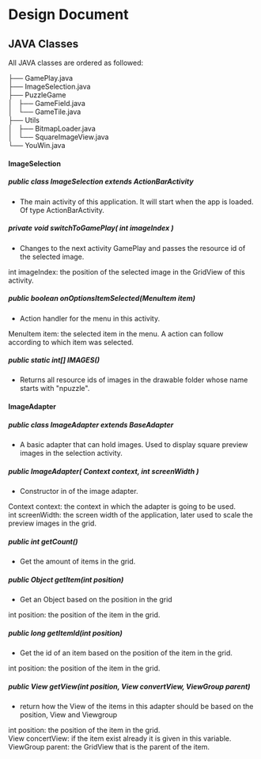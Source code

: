 Design Document
===============

## JAVA Classes

All JAVA classes are ordered as followed:

├── GamePlay.java   
├── ImageSelection.java   
├── PuzzleGame   
│   ├── GameField.java   
│   └── GameTile.java   
├── Utils   
│   ├── BitmapLoader.java   
│   └── SquareImageView.java   
└── YouWin.java   


#### ImageSelection

##### public class ImageSelection extends ActionBarActivity
- The main activity of this application. It will start when the app is loaded. Of type ActionBarActivity.

##### private void switchToGamePlay( int imageIndex )
- Changes to the next activity GamePlay and passes the resource id of the selected image.   

int imageIndex: the position of the selected image in the GridView of this activity.


##### public boolean onOptionsItemSelected(MenuItem item)
- Action handler for the menu in this activity.   

MenuItem item: the selected item in the menu. A action can follow according to which item was selected.


##### public static int[] IMAGES()
- Returns all resource ids of images in the drawable folder whose name starts with "npuzzle".


#### ImageAdapter

##### public class ImageAdapter extends BaseAdapter
- A basic adapter that can hold images. Used to display square preview images in the selection activity.

##### public ImageAdapter( Context context, int screenWidth )
- Constructor in of the image adapter.   

Context context: the context in which the adapter is going to be used.   
int screenWidth: the screen width of the application, later used to scale the preview images in the grid.

        
##### public int getCount()
- Get the amount of items in the grid.   
        
##### public Object getItem(int position)
- Get an Object based on the position in the grid

int position: the position of the item in the grid.
        
##### public long getItemId(int position)
- Get the id of an item based on the position of the item in the grid.

int position: the position of the item in the grid.
        
##### public View getView(int position, View convertView, ViewGroup parent)
- return how the View of the items in this adapter should be based on the position, View and Viewgroup

int position: the position of the item in the grid.   
View concertView: if the item exist already it is given in this variable.   
ViewGroup parent: the GridView that is the parent of the item.   


 
        






